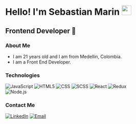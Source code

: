 <h1>Hello! I'm Sebastian Marin <img src="https://raw.githubusercontent.com/iampavangandhi/iampavangandhi/master/gifs/Hi.gif" width="30px"></h1>
<h2>Frontend Developer 🎨</h2>

### About Me
- I am 21 years old and I am from Medellin, Colombia.
- I am a Front End Developer.

### Technologies
  ![JavaScript](https://img.shields.io/badge/-JavaScript-333333?style=flat&logo=javascript)
  ![HTML5](https://img.shields.io/badge/-HTML5-333333?style=flat&logo=HTML5)
  ![CSS](https://img.shields.io/badge/-CSS-333333?style=flat&logo=CSS3&logoColor=1572B6)
  ![SCSS](https://img.shields.io/badge/-SCSS-333333?style=flat&logo=SASS&logoColor=CE6B9E)
  ![React](https://img.shields.io/badge/-React-333333?style=flat&logo=react)
  ![Redux](https://img.shields.io/badge/-Redux-333333?style=flat&logo=redux)
  <br/>
  ![Node.js](https://img.shields.io/badge/-Node.js-333333?style=flat&logo=node.js)


### Contact Me
<a href="https://www.linkedin.com/in/sebastian/"><img alt="LinkedIn" src="https://www.linkedin.com/in/sebasti%C3%A1n-mar%C3%ADn-garc%C3%ADa-3b8761257/"></a>
<a href="sebastian14.mg@gmail.com"><img alt="Email" src="https://img.shields.io/badge/Gmail-sebastian14.mg@gmail.com-blue?style=flat-square&logo=gmail"></a>  

